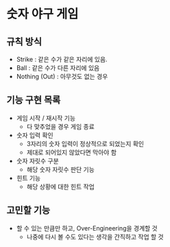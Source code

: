 # 숫자 야구 게임
## 규칙 방식
- Strike : 같은 수가 같은 자리에 있음.
- Ball : 같은 수가 다른 자리에 있음
- Nothing (Out) : 아무것도 없는 경우

## 기능 구현 목록
* 게임 시작 / 재시작 기능
  - 다 맞추었을 경우 게임 종료 
* 숫자 입력 확인
  - 3자리의 숫자 입력이 정상적으로 되었는지 확인  
  - 제대로 되어있지 않았다면 막아야 함  
* 숫자 자릿수 구분
  - 해당 숫자 자릿수 판단 기능
* 힌트 기능 
  - 해당 상황에 대한 힌트 작업

## 고민할 기능
* 할 수 있는 만큼만 하고, Over-Engineering을 경계할 것
  - 나중에 다시 볼 수도 있다는 생각을 간직하고 작업 할 것    